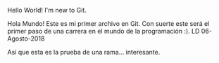 Hello World! I'm new to Git.

Hola Mundo! Este es mi primer archivo en Git.
Con suerte este será el primer paso de una carrera en el mundo de la programación :).   LD 06-Agosto-2018


Asi que esta es la prueba de una rama... interesante.
